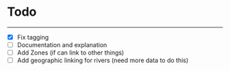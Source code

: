 # Todo
---
- [x] Fix tagging
- [ ] Documentation and explanation
- [ ] Add Zones (if can link to other things)
- [ ] Add geographic linking for rivers (need more data to do this)